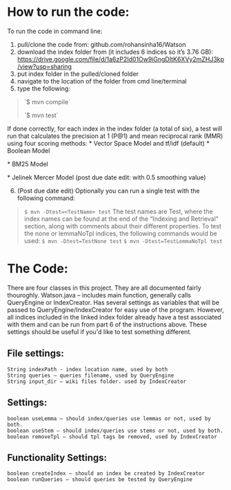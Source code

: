 # How to run the code:
To run the code in command line:
1) pull/clone the code from: github.com/rohansinha16/Watson
2) download the index folder from (it includes 6 indices so it’s 3.76 GB): https://drive.google.com/file/d/1a6zP2Id01Ow9iGngDItK6XVy2mZHJ3kp/view?usp=sharing
3) put index folder in the pulled/cloned folder
4) navigate to the location of the folder from cmd line/terminal
5) type the following:
><p>`$ mvn compile`</p>
><p>`$ mvn test`</p>
If done correctly, for each index in the index folder (a total of six), a test will run that calculates the precision at 1 (P@1) and mean reciprocal rank (MMR) using four scoring methods:
	* Vector Space Model and tf/idf (default)
	* Boolean Model</p>
	* BM25 Model</p>
	* Jelinek Mercer Model (post due date edit: with 0.5 smoothing value)

6) (Post due date edit) Optionally you can run a single test with the following command:
>`$ mvn -Dtest=<TestName> test`
The test names are Test<Capitalized Index Name>, where the index names can be found at the end of the “Indexing and Retrieval” section, along with comments about their different properties. To test the none or lemmaNoTpl indices, the following commands would be used:
>`$ mvn -Dtest=TestNone test`
>`$ mvn -Dtest=TestLemmaNoTpl test`

# The Code:
There are four classes in this project. They are all documented fairly thouroghly.
Watson.java – includes main function, generally calls QueryEngine or IndexCreator. Has several settings as variables that will be passed to QueryEngine/IndexCreator for easy use of the program. However, all indices included in the linked index folder already have a test associated with them and can be run from part 6 of the instructions above. These settings should be useful if you'd like to test something different.
## File settings:
	String indexPath - index location name, used by both
	String queries – queries filename, used by QueryEngine
	String input_dir – wiki files folder. used by IndexCreator
## Settings:
	boolean useLemma – should index/queries use lemmas or not, used by both.
	boolean useStem – should index/queries use stems or not, used by both.
	boolean removeTpl – should tpl tags be removed, used by IndexCreator
## Functionality Settings:
	boolean createIndex – should an index be created by IndexCreator
	boolean runQueries – should queries be tested by QueryEngine
